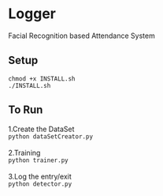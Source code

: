 # Logger
Facial Recognition based Attendance System

## Setup

```
chmod +x INSTALL.sh
./INSTALL.sh
```

## To Run

1.Create the DataSet
<br>
`python dataSetCreator.py`
<br><br>
2.Training
<br>
`python trainer.py`
<br><br>
3.Log the entry/exit
<br>
`python detector.py`
